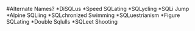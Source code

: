 #Alternate Names?
*DiSQLus
*Speed SQLating
*SQLycling
*SQLi Jump
*Alpine SQLiing
*SQLchronized Swimming
*SQLuestrianism
*Figure SQLating
*Double Sqlulls
*SQLeet Shooting
